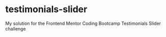 # testimonials-slider
My solution for the Frontend Mentor Coding Bootcamp Testimonials Slider challenge
